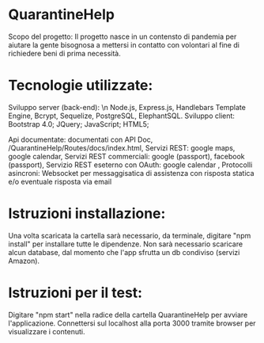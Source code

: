 # QuarantineHelp

Scopo del progetto: Il progetto nasce in un contensto di pandemia per aiutare la gente bisognosa a mettersi in contatto con volontari al fine di richiedere 
                    beni di prima necessità.

# Tecnologie utilizzate:
Sviluppo server (back-end): \n
Node.js, Express.js, Handlebars Template Engine, Bcrypt, Sequelize, PostgreSQL, ElephantSQL.
Sviluppo client: Bootstrap 4.0; JQuery; JavaScript; HTML5;

Api documentate: documentati con API Doc, /QuarantineHelp/Routes/docs/index.html,
Servizi REST: google maps, google calendar,
Servizi REST commerciali: google (passport), facebook (passport),
Servizio REST eseterno con OAuth: google calendar ,
Protocolli asincroni: Websocket per messaggisatica di assistenza con risposta statica e/o eventuale risposta via email

# Istruzioni installazione:

Una volta scaricata la cartella sarà necessario, da terminale, digitare "npm install" per installare tutte le dipendenze. 
Non sarà necessario scaricare alcun database, dal momento che l'app sfrutta un db condiviso (servizi Amazon).

# Istruzioni per il test:

Digitare "npm start" nella radice della cartella QuarantineHelp per avviare l'applicazione. Connettersi sul localhost alla porta 3000 tramite browser 
per visualizzare i contenuti.

